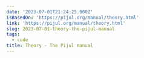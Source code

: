 ```yaml
---
date: '2023-07-01T21:24:25.000Z'
isBasedOn: 'https://pijul.org/manual/theory.html'
link: 'https://pijul.org/manual/theory.html'
slug: 2023-07-01-theory-the-pijul-manual
tags:
  - code
title: Theory - The Pijul manual
---
```


